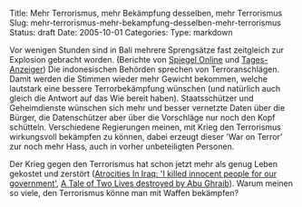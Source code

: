 Title: Mehr Terrorismus, mehr Bekämpfung desselben, mehr Terrorismus
Slug: mehr-terrorismus-mehr-bekampfung-desselben-mehr-terrorismus
Status: draft
Date: 2005-10-01
Categories:
Type: markdown

Vor wenigen Stunden sind in Bali mehrere Sprengsätze fast zeitgleich zur Explosion gebracht worden. (Berichte von [Spiegel Online](http://www.spiegel.de/panorama/0,1518,377670,00.html) und [Tages-Anzeiger](http://tagi.ch/dyn/news/ausland/545810.html)) Die indonesischen Behörden sprechen von Terroranschlägen. Damit werden die Stimmen wieder mehr Gewicht bekommen, welche lautstark eine bessere Terrorbekämpfung wünschen (und natürlich auch gleich die Antwort auf das Wie bereit haben). Staatsschützer und Geheimdienste wünschen sich mehr und besser vernetzte Daten über die Bürger, die Datenschützer aber über die Vorschläge nur noch den Kopf schütteln. Verschiedene Regierungen meinen, mit Krieg den Terrorismus wirkungsvoll bekämpfen zu können, dabei erzeugt dieser 'War on Terror' zur noch mehr Hass, auch in vorher unbeteiligten Personen.

Der Krieg gegen den Terrorismus hat schon jetzt mehr als genug Leben gekostet und zerstört ([Atrocities In Iraq: 'I killed innocent people for our government'](http://www.sacbee.com/content/opinion/story/9316830p-10241546c.html), [A Tale of Two Lives destroyed by Abu Ghraib](http://service.spiegel.de/cache/international/spiegel/0,1518,377361,00.html)). Warum meinen so viele, den Terrorismus könne man mit Waffen bekämpfen?
